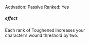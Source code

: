 Activation: Passive
Ranked: Yes
##### effect
Each rank of Toughened increases your  
character’s wound threshold by two.